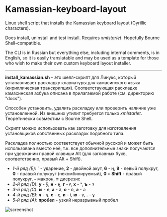 # Kamassian-keyboard-layout

Linux shell script that installs the Kamassian keyboard layout (Cyrillic characters).

Does install, uninstall and test install. Requires *xmlstarlet*. Hopefully Bourne Shell-compatible.

The CLI is in Russian but everything else, including internal comments, is in English, so it is easily translatable and may be used as a template for those who wish to make their own custom keyboard layout installer.

---

**install_kamassian.sh** - это шелл-скрипт для Линукс, который устанавливает раскладку клавиатуры для камасинского языка (кириллическая транскрипция). Соответствующая раскладке камасинская азбука описана в прилагаемой работе (см. директорию "docs").

Способен установить, удалить раскладку или проверить наличие уже установленной. Из внешних утилит требуется только *xmlstarlet*. Теоретически совместим с Bourne Shell.

Скрипт можно использовать как заготовку для изготовления установщиков собственных раскладок подобного типа.

Раскладка полностью соответствует обычной русской и может быть использована вместо неё, т.к. все дополнительные знаки получаются при удержании правой клавиши Alt (для заглавных букв, соответственно, правый Alt + Shift).

* *1-й ряд (E)*: **`** - ударение, **2** - двойной акут, **6** - ң, **9** - левый полукруг, **0** - правый полукруг (некомбинируемый), **0 + Shift** - правый полукруг, **-** макрон, **=** диерезис
* *2-й ряд (D)*: **у** - ӱ, **н** - ӈ, **г** - ғ, **х** - ˣ, **ъ** - ɂ
* *3-й ряд (C)*: **ы** - ө, **а** - ӓ, **о** - ӧ, **э** - ә
* *4-й ряд (B)*: **ч** - ӌ, **c** - ҫ, **и** - і, **ю** - ү, **.** - ұ
* *5-й ряд (A)*: **пробел** - узкий неразрывный пробел

![screenshot](https://github.com/Efenstor/Kamassian-keyboard-layout/assets/11175574/6dae698a-ad9b-45bd-8cfa-33711895b22c)
